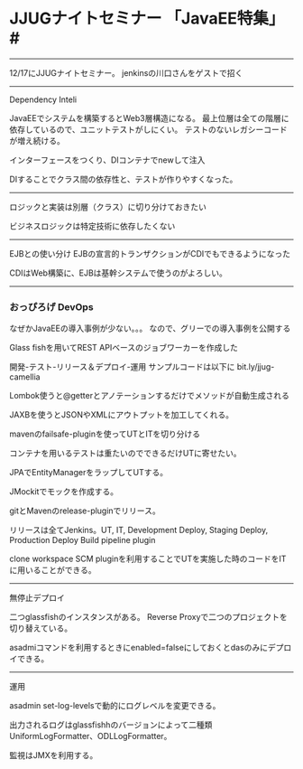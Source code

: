 # JJUGナイトセミナー 「JavaEE特集」#



----------


12/17にJJUGナイトセミナー。
jenkinsの川口さんをゲストで招く



----------
Dependency Inteli

JavaEEでシステムを構築するとWeb3層構造になる。
最上位層は全ての階層に依存しているので、ユニットテストがしにくい。
テストのないレガシーコードが増え続ける。

インターフェースをつくり、DIコンテナでnewして注入

DIすることでクラス間の依存性と、テストが作りやすくなった。


----------


ロジックと実装は別層（クラス）に切り分けておきたい

ビジネスロジックは特定技術に依存したくない


----------

EJBとの使い分け
EJBの宣言的トランザクションがCDIでもできるようになった

CDIはWeb構築に、EJBは基幹システムで使うのがよろしい。




----------


### おっぴろげ DevOps ###


なぜかJavaEEの導入事例が少ない。。。
なので、グリーでの導入事例を公開する

Glass fishを用いてREST APIベースのジョブワーカーを作成した

開発-テスト-リリース＆デプロイ-運用
サンプルコードは以下に
bit.ly/jjug-camellia

Lombok使うと@getterとアノテーションするだけでメソッドが自動生成される

JAXBを使うとJSONやXMLにアウトプットを加工してくれる。


mavenのfailsafe-pluginを使ってUTとITを切り分ける

コンテナを用いるテストは重たいのでできるだけUTに寄せたい。


JPAでEntityManagerをラップしてUTする。

JMockitでモックを作成する。

gitとMavenのrelease-pluginでリリース。

リリースは全てJenkins。UT, IT, Development Deploy, Staging Deploy, Production Deploy
Build pipeline plugin

clone workspace SCM pluginを利用することでUTを実施した時のコードをITに用いることができる。


----------

無停止デプロイ

二つglassfishのインスタンスがある。
Reverse Proxyで二つのプロジェクトを切り替えている。

asadmiコマンドを利用するときにenabled=falseにしておくとdasのみにデプロイできる。



----------
運用

asadmin set-log-levelsで動的にログレベルを変更できる。

出力されるログはglassfishhのバージョンによって二種類
UniformLogFormatter、ODLLogFormatter。

監視はJMXを利用する。

